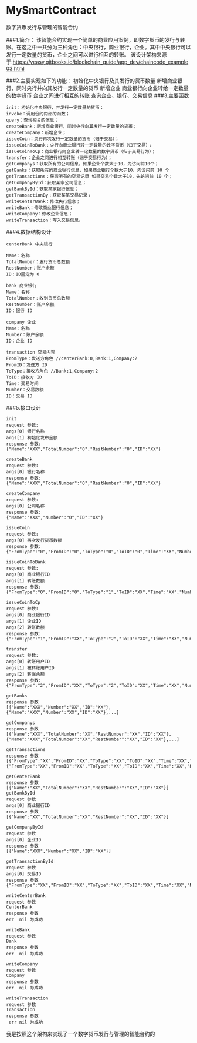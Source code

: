 
# MySmartContract
数字货币发行与管理的智能合约

###1.简介：
该智能合约实现一个简单的商业应用案例，即数字货币的发行与转账。在这之中一共分为三种角色：中央银行，商业银行，企业。其中中央银行可以发行一定数量的货币，企业之间可以进行相互的转账。
该设计架构来源于:https://yeasy.gitbooks.io/blockchain_guide/app_dev/chaincode_example03.html

###2.主要实现如下的功能：
初始化中央银行及其发行的货币数量
新增商业银行，同时央行并向其发行一定数量的货币
新增企业
商业银行向企业转给一定数量的数字货币
企业之间进行相互的转账
查询企业、银行、交易信息
###3.主要函数
```
init：初始化中央银行，并发行一定数量的货币；
invoke：调用合约内部的函数；
query：查询相关的信息；
createBank：新增商业银行，同时央行向其发行一定数量的货币；
createCompany：新增企业；
issueCoin：央行再次发行一定数量的货币（归于交易）；
issueCoinToBank：央行向商业银行转一定数量的数字货币（归于交易）；
issueCoinToCp：商业银行向企业转一定数量的数字货币（归于交易行为）；
transfer：企业之间进行相互转账（归于交易行为）；
getCompanys：获取所有的公司信息，如果企业个数大于10，先访问前10个；
getBanks：获取所有的商业银行信息，如果商业银行个数大于10，先访问前 10 个
getTransactions：获取所有的交易记录 如果交易个数大于10，先访问前 10 个；
getCompanyById：获取某家公司信息；
getBankById：获取某家银行信息；
getTransactionBy：获取某笔交易记录；
writeCenterBank：修改央行信息；
writeBank：修改商业银行信息；
writeCompany：修改企业信息；
writeTransaction：写入交易信息。
```
###4.数据结构设计
```
centerBank 中央银行

Name：名称
TotalNumber：发行货币总数额
RestNumber：账户余额
ID：ID固定为 0
```
```
bank 商业银行
Name：名称
TotalNumber：收到货币总数额
RestNumber：账户余额
ID：银行 ID
```
```
company 企业
Name：名称
Number：账户余额
ID：企业 ID
```
```
transaction 交易内容
FromType：发送方角色 //centerBank:0,Bank:1,Company:2
FromID：发送方 ID
ToType：接收方角色 //Bank:1,Company:2
ToID：接收方 ID
Time：交易时间
Number：交易数额
ID：交易 ID
```
###5.接口设计
```
init
request 参数:
args[0] 银行名称
args[1] 初始化发布金额
response 参数:
{"Name":"XXX","TotalNumber":"0","RestNumber":"0","ID":"XX"}
```
```
createBank
request 参数:
args[0] 银行名称
response 参数:
{"Name":"XXX","TotalNumber":"0","RestNumber":"0","ID":"XX"}
```
```
createCompany
request 参数:
args[0] 公司名称
response 参数:
{"Name":"XXX","Number":"0","ID":"XX"}
```
```
issueCoin
request 参数:
args[0] 再次发行货币数额
response 参数:
{"FromType":"0","FromID":"0","ToType":"0","ToID":"0","Time":"XX","Number":"XX","ID":"XX"}
```
```
issueCoinToBank
request 参数:
args[0] 商业银行ID
args[1] 转账数额
response 参数:
{"FromType":"0","FromID":"0","ToType":"1","ToID":"XX","Time":"XX","Number":"XX","ID":"XX"}
```
```
issueCoinToCp
request 参数:
args[0] 商业银行ID
args[1] 企业ID
args[2] 转账数额
response 参数:
{"FromType":"1","FromID":"XX","ToType":"2","ToID":"XX","Time":"XX","Number":"XX","ID":"XX"}
```
```
transfer
request 参数:
args[0] 转账用户ID
args[1] 被转账用户ID
args[2] 转账余额
response 参数:
{"FromType":"2","FromID":"XX","ToType":"2","ToID":"XX","Time":"XX","Number":"XX","ID":"XX"}
```
```
getBanks
response 参数
[{"Name":"XXX","Number":"XX","ID":"XX"},{"Name":"XXX","Number":"XX","ID":"XX"},...]
```
```
getCompanys
response 参数
[{"Name":"XXX","TotalNumber":"XX","RestNumber":"XX","ID":"XX"},{"Name":"XXX","TotalNumber":"XX","RestNumber":"XX","ID":"XX"},...]
```
```
getTransactions
response 参数
[{"FromType":"XX","FromID":"XX","ToType":"XX","ToID":"XX","Time":"XX","Number":"XX","ID":"XX"},{"FromType":"XX","FromID":"XX","ToType":"XX","ToID":"XX","Time":"XX","Number":"XX","ID":"XX"},...]
```
```
getCenterBank
response 参数
[{"Name":"XX","TotalNumber":"XX","RestNumber":"XX","ID":"XX"}]
getBankById
request 参数
args[0] 商业银行ID
response 参数
[{"Name":"XX","TotalNumber":"XX","RestNumber":"XX","ID":"XX"}]
```
```
getCompanyById
request 参数
args[0] 企业ID
response 参数
[{"Name":"XXX","Number":"XX","ID":"XX"}]
```
```
getTransactionById
request 参数
args[0] 交易ID
response 参数
{"FromType":"XX","FromID":"XX","ToType":"XX","ToID":"XX","Time":"XX","Number":"XX","ID":"XX"}
```
```
writeCenterBank
request 参数
CenterBank
response 参数
err  nil 为成功
```
```
writeBank
request 参数
Bank
response 参数
err  nil 为成功
```
```
writeCompany
request 参数
Company
response 参数
err  nil 为成功
```
```
writeTransaction
request 参数
Transaction
response 参数
 err nil 为成功 
```
我是按照这个架构来实现了一个数字货币发行与管理的智能合约的
